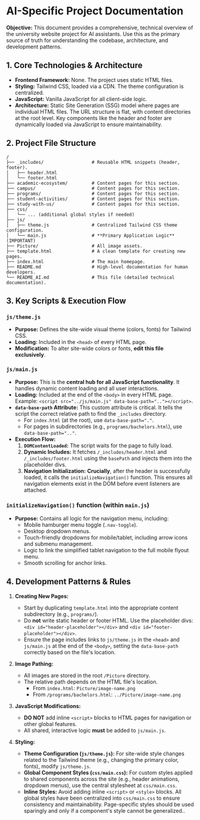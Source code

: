 # AI-Specific Project Documentation

**Objective:** This document provides a comprehensive, technical overview of the university website project for AI assistants. Use this as the primary source of truth for understanding the codebase, architecture, and development patterns.

## 1. Core Technologies & Architecture

- **Frontend Framework:** None. The project uses static HTML files.
- **Styling:** Tailwind CSS, loaded via a CDN. The theme configuration is centralized.
- **JavaScript:** Vanilla JavaScript for all client-side logic.
- **Architecture:** Static Site Generation (SSG) model where pages are individual HTML files. The URL structure is flat, with content directories at the root level. Key components like the header and footer are dynamically loaded via JavaScript to ensure maintainability.

## 2. Project File Structure

```
/
├── _includes/                  # Reusable HTML snippets (header, footer).
│   ├── header.html
│   └── footer.html
├── academic-ecosystem/         # Content pages for this section.
├── campus/                     # Content pages for this section.
├── programs/                   # Content pages for this section.
├── student-activities/         # Content pages for this section.
├── study-with-us/              # Content pages for this section.
├── css/
│   └── ... (additional global styles if needed)
├── js/
│   ├── theme.js                # Centralized Tailwind CSS theme configuration.
│   └── main.js                 # **Primary Application Logic** (IMPORTANT)
├── Picture/                    # All image assets.
├── template.html               # A clean template for creating new pages.
├── index.html                  # The main homepage.
├── README.md                   # High-level documentation for human developers.
└── README_AI.md                # This file (detailed technical documentation).
```

## 3. Key Scripts & Execution Flow

### `js/theme.js`
- **Purpose:** Defines the site-wide visual theme (colors, fonts) for Tailwind CSS.
- **Loading:** Included in the `<head>` of every HTML page.
- **Modification:** To alter site-wide colors or fonts, **edit this file exclusively**.

### `js/main.js`
- **Purpose:** This is the **central hub for all JavaScript functionality**. It handles dynamic content loading and all user interactions.
- **Loading:** Included at the end of the `<body>` in every HTML page. Example: `<script src="../js/main.js" data-base-path=".."></script>`.
- **`data-base-path` Attribute:** This custom attribute is critical. It tells the script the correct relative path to find the `_includes` directory.
    - For `index.html` (at the root), use `data-base-path="."`.
    - For pages in subdirectories (e.g., `programs/bachelors.html`), use `data-base-path=".."`.
- **Execution Flow:**
    1. **`DOMContentLoaded`:** The script waits for the page to fully load.
    2. **Dynamic Includes:** It fetches `/_includes/header.html` and `/_includes/footer.html` using the `basePath` and injects them into the placeholder divs.
    3. **Navigation Initialization:** **Crucially**, after the header is successfully loaded, it calls the `initializeNavigation()` function. This ensures all navigation elements exist in the DOM before event listeners are attached.

### `initializeNavigation()` function (within `main.js`)
- **Purpose:** Contains all logic for the navigation menu, including:
    - Mobile hamburger menu toggle (`.nav-toggle`).
    - Desktop dropdown menus.
    - Touch-friendly dropdowns for mobile/tablet, including arrow icons and submenu management.
    - Logic to link the simplified tablet navigation to the full mobile flyout menu.
    - Smooth scrolling for anchor links.

## 4. Development Patterns & Rules

1.  **Creating New Pages:**
    - Start by duplicating `template.html` into the appropriate content subdirectory (e.g., `programs/`).
    - Do **not** write static header or footer HTML. Use the placeholder divs: `<div id="header-placeholder"></div>` and `<div id="footer-placeholder"></div>`.
    - Ensure the page includes links to `js/theme.js` in the `<head>` and `js/main.js` at the end of the `<body>`, setting the `data-base-path` correctly based on the file's location.

2.  **Image Pathing:**
    - All images are stored in the root `/Picture` directory.
    - The relative path depends on the HTML file's location.
        - From `index.html`: `Picture/image-name.png`
        - From `/programs/bachelors.html`: `../Picture/image-name.png`

3.  **JavaScript Modifications:**
    - **DO NOT** add inline `<script>` blocks to HTML pages for navigation or other global features.
    - All shared, interactive logic **must** be added to `js/main.js`.

4.  **Styling:**
    - **Theme Configuration (`js/theme.js`):** For site-wide style changes related to the Tailwind theme (e.g., changing the primary color, fonts), modify `js/theme.js`.
    - **Global Component Styles (`css/main.css`):** For custom styles applied to shared components across the site (e.g., header animations, dropdown menus), use the central stylesheet at `css/main.css`.
    - **Inline Styles:** Avoid adding inline `<script>` or `<style>` blocks. All global styles have been centralized into `css/main.css` to ensure consistency and maintainability. Page-specific styles should be used sparingly and only if a component's style cannot be generalized..